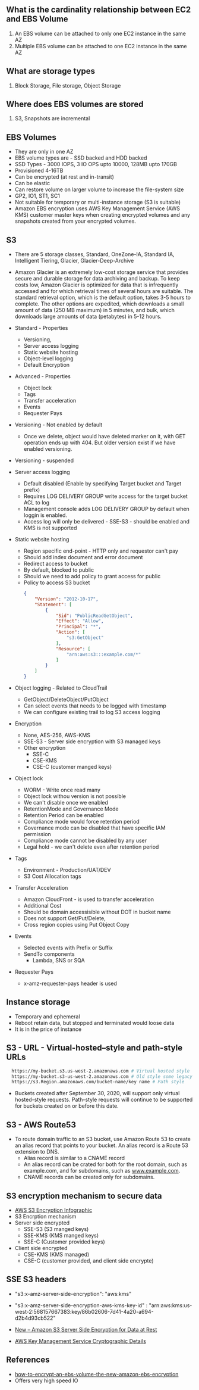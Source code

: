 ## What is the cardinality relationship between EC2 and EBS Volume
1. An EBS volume can be attached to only one EC2 instance in the same AZ
1. Multiple EBS volume can be attached to one EC2 instance in the same AZ


## What are storage types
1. Block Storage, File storage, Object Storage

## Where does EBS volumes are stored
1. S3, Snapshots are incremental

## EBS Volumes
* They are only in one AZ
* EBS volume types are - SSD backed and HDD backed
* SSD Types - 3000 IOPS,  3 IO OPS upto 10000, 128MB upto 170GB
* Provisioned 4-16TB
* Can be encrypted (at rest and in-transit)
* Can be elastic
* Can restore volume on larger volume to increase the file-system size
* GP2, IO1, ST1, SC1
* Not suitable for temporary or multi-instance storage (S3 is suitable)
* Amazon EBS encryption uses AWS Key Management Service (AWS KMS) customer master keys when creating encrypted volumes and any snapshots created from your encrypted volumes.


## S3 
* There are 5 storage classes, Standard, OneZone-IA, Standard IA, Intelligent Tiering, Glacier, Glacier-Deep-Archive
* Amazon Glacier is an extremely low-cost storage service that provides secure and durable storage for data archiving and backup. To keep costs low, Amazon Glacier is optimized for data that is infrequently accessed and for which retrieval times of several hours are suitable. The standard retrieval option, which is the default option, takes 3-5 hours to complete. The other options are expedited, which downloads a small amount of data (250 MB maximum) in 5 minutes, and bulk, which downloads large amounts of data (petabytes) in 5-12 hours.
* Standard - Properties
   * Versioning, 
   * Server access logging
   * Static website hosting
   * Object-level logging 
   * Default Encryption
* Advanced - Properties
  * Object lock
  * Tags
  * Transfer acceleration
  * Events
  * Requester Pays

* Versioning - Not enabled by default
  * Once we delete, object would have deleted marker on it, with GET operation ends up with 404. But older version exist if we have enabled versioning.
* Versioning - suspended
* Server access logging
  * Default disabled (Enable by specifying Target bucket and Target prefix)
  * Requires LOG DELIVERY GROUP write access for the target bucket ACL to log
  * Management console adds LOG DELIVERY GROUP by default when loggin is enabled.
  * Access log will only be delivered - SSE-S3 - should be enabled and KMS is not supported
* Static website hosting
  * Region specific end-point - HTTP only and requestor can't pay
  * Should add index document and error document
  * Redirect access to bucket
  * By default, blocked to public
  * Should we need to add policy to grant access for public
  * Policy  to access S3 bucket
      ```json
      {
          "Version": "2012-10-17",
          "Statement": [
              {
                  "Sid": "PublicReadGetObject",
                  "Effect": "Allow",
                  "Principal": "*",
                  "Action": [
                      "s3:GetObject"
                  ],
                  "Resource": [
                      "arn:aws:s3:::example.com/*"
                  ]
              }
          ]
      }
      ```
* Object logging - Related to CloudTrail
  * GetObject/DeleteObject/PutObject
  * Can select events that needs to be logged with timestamp
  * We can configure existing trail to log S3 access logging
* Encryption
  * None, AES-256, AWS-KMS
  * SSE-S3 - Server side encryption with S3 managed keys
  * Other encryption
    * SSE-C
    * CSE-KMS
    * CSE-C (customer manged keys)
* Object lock
  * WORM - Write once read many
  * Object lock withou version is not possible
  * We can't disable once we enabled
  * RetentionMode and Governance Mode
  * Retention Period can be enabled
  * Compliance mode would force retention period
  * Governance mode can be disabled that have specific IAM permission
  * Compliance mode cannot be disabled by any user
  * Legal hold - we can't delete even after retention period
* Tags
  * Environment - Production/UAT/DEV
  * S3 Cost Allocation tags
* Transfer Acceleration
  * Amazon CloudFront - is used to transfer acceleration
  * Additional Cost
  * Should be domain accessisible without DOT in bucket name
  * Does not support Get/Put/Delete, 
  * Cross region copies using Put Object Copy
* Events
  * Selected events with Prefix or Suffix
  * SendTo components
    * Lambda, SNS or SQA
* Requester Pays
  * x-amz-requester-pays header is used

## Instance storage

* Temporary and ephemeral
* Reboot retain data, but stopped and terminated would loose data
* It is in the price of instance

## S3 - URL - Virtual-hosted–style and path-style URLs
```bash
  https://my-bucket.s3.us-west-2.amazonaws.com # Virtual hosted style
  https://my-bucket.s3-us-west-2.amazonaws.com # Old style some legacy region supports (deprecated)
  https://s3.Region.amazonaws.com/bucket-name/key name # Path style
```

* Buckets created after September 30, 2020, will support only virtual hosted-style requests. Path-style requests will continue to be supported for buckets created on or before this date.

## S3 - AWS Route53

* To route domain traffic to an S3 bucket, use Amazon Route 53 to create an alias record that points to your bucket. An alias record is a Route 53 extension to DNS. 
  * Alias record is similar to a CNAME record
  * An alias record can be crated for both for the root domain, such as example.com, and for subdomains, such as www.example.com.
  * CNAME records can be created only for subdomains.

## S3 encryption mechanism to secure data

* [AWS S3 Encryption Infographic](https://awsinfographics.s3.amazonaws.com/S3_Encryption_Infographic.png)
* S3 Encrption mechanism
* Server side encrypted
  * SSE-S3 (S3 manged keys)
  * SSE-KMS (KMS manged keys)
  * SSE-C  (Customer provided keys)
* Client side encrypted
  * CSE-KMS (KMS managed)
  * CSE-C (customer provided, and client side encrypte)

## SSE S3 headers
*    "s3:x-amz-server-side-encryption": "aws:kms"
*    "s3:x-amz-server-side-encryption-aws-kms-key-id" : "arn:aws:kms:us-west-2:568157667383:key/86b02606-7d41-4a20-a694-d2b4d93cb522"

* [New – Amazon S3 Server Side Encryption for Data at Rest](https://aws.amazon.com/blogs/aws/new-amazon-s3-server-side-encryption/)
* [AWS Key Management Service Cryptographic Details
](https://d0.awsstatic.com/whitepapers/KMS-Cryptographic-Details.pdf)

## References
* [how-to-encrypt-an-ebs-volume-the-new-amazon-ebs-encryption](https://cloudacademy.com/blog/how-to-encrypt-an-ebs-volume-the-new-amazon-ebs-encryption/)
* Offers very high speed IO